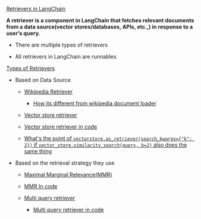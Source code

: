 [Retrievers in LangChain](https://youtu.be/pJdMxwXBsk0?si=wDjsyLn6A4H34wnU&t=67)

**A retriever is a component in LangChain that fetches relevant documents from a data source(vector stores/databases, APIs, etc.,) in response to a user’s query.**

- There are multiple types of retrievers

- All retrievers in LangChain are runnables

[Types of Retrievers](https://youtu.be/pJdMxwXBsk0?si=oOvEyEfBFwBLwAIj&t=327)

- Based on Data Source
  - [Wikipedia Retriever](https://youtu.be/pJdMxwXBsk0?si=vrhBQFSohKKW1vDw&t=607)
    - [How its different from wikipedia document loader](https://youtu.be/pJdMxwXBsk0?si=C_xuxnb183lE2_3N&t=887)
  

  - [Vector store retriever](https://youtu.be/pJdMxwXBsk0?si=Th43NeX0xKZ-CpK0&t=947)
  - [Vector store retriever in code](https://youtu.be/pJdMxwXBsk0?si=FWWrIMs8bXrO49ab&t=1037)
  - [What's the point of `vectorstore.as_retriever(search_kwargs={"k": 2})` if `vector_store.similarity_search(query, k=2)` also does the same thing](https://youtu.be/pJdMxwXBsk0?si=zWlMK_C6CwoaCB9P&t=1167)

  
- Based on the retrieval strategy they use
  - [Maximal Marginal Relevance(MMR)](https://youtu.be/pJdMxwXBsk0?si=r0ty-HRrbhSvgkGu&t=1337)
  - [MMR In code](https://youtu.be/pJdMxwXBsk0?si=WUbrAim9lzprTMtS&t=1627)

  - [Multi query retriever](https://youtu.be/pJdMxwXBsk0?si=Dgk0Mg0_MQ1rJbpk&t=1837)
    - [Multi query retriever in code](https://youtu.be/pJdMxwXBsk0?si=4tKSKbC-HMVQjyuc&t=2117)